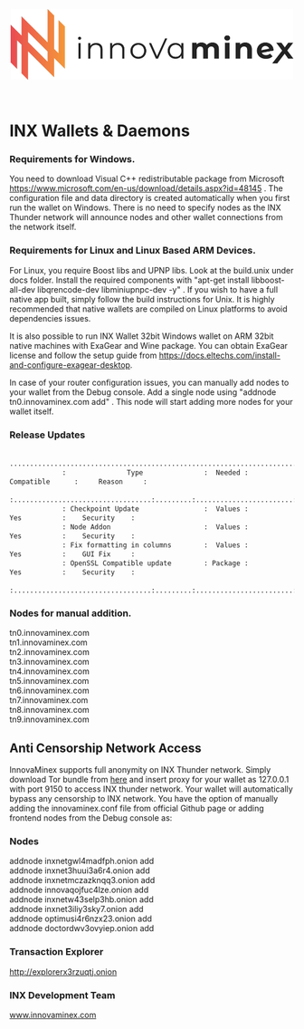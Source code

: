 <p align="center">
  <img src="https://github.com/innovaminex/source-code/blob/master/assets/logo.png">
</p>
<br>

# INX Wallets & Daemons

### Requirements for Windows.

You need to download Visual C++ redistributable package from Microsoft https://www.microsoft.com/en-us/download/details.aspx?id=48145 . The configuration file and data directory is created automatically when you first run the wallet on Windows. There is no need to specify nodes as the INX Thunder network will announce nodes and other wallet connections from the network itself. 

### Requirements for Linux and Linux Based ARM Devices.

For Linux, you require Boost libs and UPNP libs. Look at the build.unix under docs folder. Install the required components with "apt-get install libboost-all-dev libqrencode-dev libminiupnpc-dev -y" . If you wish to have a full native app built, simply follow the build instructions for Unix. It is highly recommended that native wallets are compiled on Linux platforms to avoid dependencies issues.

It is also possible to run INX Wallet 32bit Windows wallet on ARM 32bit native machines with ExaGear and Wine package. You can obtain ExaGear license and follow the setup guide from https://docs.eltechs.com/install-and-configure-exagear-desktop.

In case of your router configuration issues, you can manually add nodes to your wallet from the Debug console. Add a single node using "addnode tn0.innovaminex.com add" . This node will start adding more nodes for your wallet itself.

### Release Updates
```
             ........................................................................................
             :               Type               :  Needed :        Compatible      :     Reason     :
             :..................................:.........:........................:................:
             : Checkpoint Update                :  Values :           Yes          :    Security    :
             : Node Addon                       :  Values :           Yes          :    Security    :
             : Fix formatting in columns        :  Values :           Yes          :    GUI Fix     :
             : OpenSSL Compatible update        : Package :           Yes          :    Security    :
             :..................................:.........:........................:................:
```

### Nodes for manual addition.

tn0.innovaminex.com <br>
tn1.innovaminex.com <br> 
tn2.innovaminex.com <br>
tn3.innovaminex.com <br>
tn4.innovaminex.com <br>
tn5.innovaminex.com <br>
tn6.innovaminex.com <br>
tn7.innovaminex.com <br>
tn8.innovaminex.com <br>
tn9.innovaminex.com <br>


## Anti Censorship Network Access

InnovaMinex supports full anonymity on INX Thunder network. Simply download Tor bundle  from [here](https://innovaminex.com/tor/torbrowser-install-7.5.6_en-US.exe) and insert proxy for your wallet as 127.0.0.1 with port 9150 to access INX thunder network. Your wallet will automatically bypass any censorship to INX network. You have the option of manually adding the innovaminex.conf file from official Github page or adding frontend nodes from the Debug console as:

### Nodes

addnode inxnetgwl4madfph.onion add <br>
addnode inxnet3huui3a6r4.onion add <br>
addnode inxnetmczazknqq3.onion add <br>
addnode innovaqojfuc4lze.onion add <br>
addnode inxnetw43selp3hb.onion add <br> 
addnode inxnet3iliy3sky7.onion add <br>
addnode optimusi4r6nzx23.onion add <br>
addnode doctordwv3ovyiep.onion add <br>

### Transaction Explorer

http://explorerx3rzuqtj.onion

### INX Development Team
www.innovaminex.com
